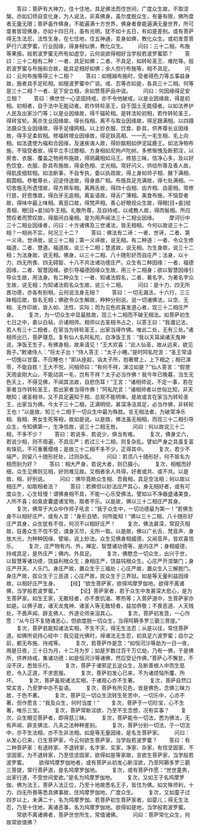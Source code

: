 <!-- { "loadSidebar": true } -->
　　答曰：菩萨有大神力，住十住地，具足佛法而住世间，广度众生故，不取涅槃。亦如幻师自变化身，为人说法，非真佛身。虽尔度脱众生，有量有限，佛所度者无量无限；菩萨虽作佛身，不能遍满十方世界，佛身者普能遍满无量世界，所可度者皆现佛身。亦如十四日月，虽有光明，犹不如十五日，有如是差别。或有菩萨得无生法忍，法性生身，在七住地，住五神通，变身如佛，教化众生。或初发意菩萨行六波罗蜜，行业因缘，得身相似佛，教化众生。
　　问曰：三十二相，布施等果报。般若波罗蜜无所有如虚空，云何说欲得相好当学般若波罗蜜耶？
　　答曰：三十二相有二种：一者、具足如佛；二者、不具足，如转轮圣王、难陀等。般若波罗蜜与布施和合故，能具足相好如佛；余人但行布施等，相不具足。
　　问曰：云何布施等得三十二相？
　　答曰：如檀越布施时，受者得色力等五事益身故，施者具手足轮相。如檀波罗蜜中广说。戒、忍等亦如是，各具三十二相。何等是三十二相？一者、足下安立相，余如赞菩萨品中说。
　　问曰：何因缘得足安立相？
　　答曰：佛世世一心坚固持戒，亦不令他破戒，以是业因缘故，得是初相。初相者，自于法中无能动者。若作转轮圣王，自于国土无能侵者。以如法养护人民及出家沙门等；以是业因缘故，得千辐轮相。是转法轮初相，若作转轮圣王，得转宝轮。离杀生业因缘故，得长指相。离不与取业因缘故，得足跟满相。以四摄法摄众生业因缘故，得手足缦网相。以上妙衣服、饮食、卧具，供养尊长业因缘故，得手足柔软相。修福转增业因缘故，得足趺高相、一一孔一毛生相、毛上向相。如法遣使为福和合因缘，及速疾诲人故，得妙腨相如伊泥延鹿王。如法净物布施，不恼受者故，得平立手过膝相、方身相如尼拘卢陀树。多修惭愧及断邪淫，以房舍、衣服、覆盖之物用布施故，得阴藏相如马王。修慈三昧，信净心多，及以好色饮食、衣服、卧具布施故，得金色相、丈光相。常好问义，供给所尊及善人故，得肌皮细软相。如法断事，不自专执，委以执政故，得上身如师子相、腋下满相、肩圆相。恭敬尊长，迎逆侍送故，得身直广相。布施具足充满故，得七处满相。一切舍施无所遗惜故，得方颊车相。离两舌故，得四十齿相、齿齐相、齿密相。常修行慈，好思惟故，得白牙无逾相。离妄语故，得舌广薄相。美食布施，不恼受者故，得味中最上味相。离恶口故，得梵声相。善心好眼视众生故，得眼[目+妾]绀青相、眼[目+妾]如牛王相。礼敬所尊，及自持戒，以戒教人故，得肉髻相。所应赞叹者而赞叹故，得眉间白毫相。是为用声闻法三十二相业因缘。
　　摩诃衍中三十二相业因缘者，问曰：十方诸佛及三世诸法，皆无相相，今何以故说三十二相？一相尚不实，何况三十二？
　　答曰：佛法有二谛：一者、世谛，二者、第一义谛。世谛故，说三十二相；第一义谛故，说无相。有二种道：一者、令众生修福道，二者、慧道。福道故，说三十二相；慧道故，说无相。为生身故，说三十二相；为法身故，说无相。佛身，以三十二相、八十随形好而自庄严；法身，以十力、四无所畏、四无碍智、十八不共法诸功德庄严。众生有二种因缘：一者、福德因缘，二者、智慧因缘。欲引导福德因缘众生故，用三十二相身；欲以智慧因缘引导众生故，用法身。有二种众生：一者、知诸法假名，二者、著名字。为著名字众生故，说无相；为知诸法假名众生故，说三十二相。
　　问曰：是十力、四无所畏功德，亦各有别相，云何说法身无相？
　　答曰：一切无漏法，十六行，三三昧相应故，皆名无相；佛欲令众生解故，种种分别说。说一切诸佛法，以空、无相、无作印故，皆入如、法性、实际；而为见色欢喜发道心者，现三十二相庄严身。
　　复次，为一切众生中显最胜故，现三十二相而不破无相法。如菩萨初生七日之中，裹以白毡，示诸相师。相师以古圣相书占之，以答王曰：“我谶记法，若人有三十二相者，在家当为转轮圣王，出家当得作佛。唯此二处，无有三处。”诸相师出已，菩萨寝息。复有仙人名阿私陀，白净饭王言：“我以天耳闻诸天鬼神说，净饭王生子，有佛身相，故来请见！”王大欢喜：“此人仙圣，故从远来，欲见我子。”敕诸侍人：“将太子出！”侍人答王：“太子小睡。”是时阿私陀言：“圣王常请一切施以甘露，不应睡也！”即从座起，诣太子所，抱著臂上，上下相之；相已涕零，不能自胜！王大不悦，问相师曰：“有何不祥，涕泣如是？”仙人答言：“假使天雨金刚大山，不能动其一毛，岂有不祥？太子必当作佛！我今年已晚暮，当生无色天上，不得见佛，不闻其法故，自悲伤耳！”王言：“诸相师说，不定一事，若在家者当作转轮圣王，若出家者当得作佛！”阿私陀言：“诸相师者以世俗比知，非天眼知；诸圣相书，又不具足遍知于相，总观不能明审。是故或言在家当为转轮圣王，出家当为佛。今太子三十二相，正满明彻，甚深净洁具足，必当作佛，非转轮王也！”以是故，知三十二相于一切众生中最为殊胜。言无相法者，为破常净乐相、我相、男女生死等相，故如是说。以是故，佛法虽无相相，而现三十二相引导众生，令知佛第一，生净信故，说三十二相无咎。
　　问曰：何以故说三十二相，不多不少？
　　答曰：若说多、若说少，俱当有难。
　　复次，佛身丈六，若说少相，则不周遍，不具庄严；若过三十二相，则复杂乱。譬如严身之具虽复富有珠玑，不可重著缨络；是故三十二相不多不少，正得其中。
　　复次，若少不端严，则留八十随形好处，过则杂乱。
　　问曰：若须八十随形好，何不皆名为相而别为好？
　　答曰：相大严身，若说大者，则已摄小。
　　复次，相粗而好细，众生见佛则见相，好则难见故。又相者余人共得，好者或共、或不共。以是故，相、好别说。
　　问曰：佛毕竟断众生相、吾我相，具足空法相；何以故以相庄严，如取相者法？
　　答曰：若佛但以妙法庄严其心，身无相好者，或有可度众生，心生轻慢！谓佛身相不具，不能一心乐受佛法。譬如以不净器盛诸美食，人所不喜；如臭皮囊盛诸宝物，取者不乐。以是故，佛以三十二相庄严其身。
　　复次，佛常于大众中作师子吼言：“我于众生中，一切功德最为第一！”若佛生身不以相好庄严，或有人言：“身形丑陋，何所能知！”佛以三十二相、八十随形好庄严其身，众生犹有不信，何况不以相好庄严！
　　复次，佛法甚深，常寂灭相故，狂愚众生不信不受，谓身灭尽，无所一取。以是故，佛以广长舌、梵音声、身放大光，为种种因缘、譬喻，说上妙法。众生见佛身相威德，又闻音声，皆欢喜信乐。
　　复次，庄严物有内、外，禅定、智慧诸功德等，是内庄严；身相威德，持戒具足，是外庄严；佛内、外具足。
　　复次，佛愍念一切众生，出兴于世，以智慧等诸功德，饶益利根众生；身相庄严，饶益钝根众生。心庄严开涅槃门；身庄严开天、人乐门。身庄严故，置众生于三福处；心庄严故，置众生入三解脱门。身庄严故，拔众生于三恶道；心庄严故，拔众生于三界狱。如是等无量利益因缘故，以相好庄严生身。
　　【经】“欲生菩萨家，欲得鸠摩罗伽地，欲得不离诸佛，当学般若波罗蜜。”　　
　　【论】菩萨家者，若于众生中发甚深大悲心，是为生菩萨家。如生王家，无敢轻者，亦不畏饥渴、寒热等；入菩萨道中，生菩萨家亦如是。以佛子故，诸天龙鬼神、诸圣人等无敢轻者，益加恭敬；不畏恶道、人天贱处，不畏声闻、辟支佛人、外道论师来沮其心。
　　复次，菩萨初发意，一心作愿：“从今日不复随诸恶心，但欲度脱一切众生，当得阿耨多罗三藐三菩提。”
　　复次，菩萨若能知诸法实相，不生不灭，得无生法忍；从是以往，常住菩萨道。如佛所说持心经中：我见锭光佛时，得诸法无生忍，初具足六波罗蜜；自尔之前，都无布施、持戒等。
　　复次，若菩萨作是念：“如恒河沙等劫为一日一夜，用是日夜，三十日为月，十二月为岁；如是岁数过百千万亿劫，乃有一佛，于是佛所，供养持戒，集诸功德；如是恒河沙等诸佛，然后受记作佛。”菩萨心不懈怠，不没不厌，悉皆乐行。
　　复次，菩萨于诸邪定五逆众生，及断善根人中而生慈悲，令入正道，不求恩报。
　　复次，菩萨初发心已来，不为诸烦恼所覆、所坏。
　　复次，菩萨虽观诸法实相，于诸观心亦不生著。
　　复次，菩萨自然口常实言，乃至梦中亦不妄语。
　　复次，菩萨有所见色，皆是佛色，念佛三昧力故，于色不著。
　　复次，菩萨见一切众生流转生死苦中，一切乐中，心亦不著，但作愿言：“我及众生，何时当度！”
　　复次，菩萨于一切珍宝，心不生著，唯乐三宝。
　　复次，菩萨常断淫欲，乃至不生念想，况有实事？
　　复次，众生眼见菩萨者，即得慈三昧。
　　复次，菩萨能令一切法，悉为佛法，无有声闻、辟支佛法、凡夫之法种种差别。
　　复次，菩萨分别一切法，于一切法中，亦不生法相，亦不生非法相。如是等无量因缘，是名生菩萨家。
　　问曰：从发心已来，已生菩萨家，今云何欲生菩萨家，当学般若波罗蜜？
　　答曰：有二种菩萨家：有退转家、不退转家，名字家、实家，净家、杂家，有信坚固家、不坚固家。为不退转家，乃至信坚固家，欲得如是等家故，言欲生菩萨家，当学般若波罗蜜。
　　欲得鸠摩罗伽地者，或有菩萨从初发心断淫欲，乃至阿耨多罗三藐三菩提，常行菩萨道，是名鸠摩罗伽地。
　　复次，或有菩萨作愿：“世世童男，出家行道，不受世间爱欲。”是名为鸠摩罗伽地。
　　复次，又如王子名鸠摩罗伽，佛为法王，菩萨入法正位，乃至十地故悉名王子，皆住为佛。如文殊师利，十力、四无所畏等悉具佛事故，住鸠摩罗伽地，广度众生。
　　复次，又如童子过四岁以上，未满二十，名为鸠摩罗伽。若菩萨初生菩萨家者，如婴儿；得无生法忍，乃至十住地，离诸恶事，名为鸠摩罗伽地。欲得如是地，当学般若波罗蜜。
　　常欲不离诸佛者，菩萨世世所生，常值诸佛。
　　问曰：菩萨常化众生，何故常欲值佛？

